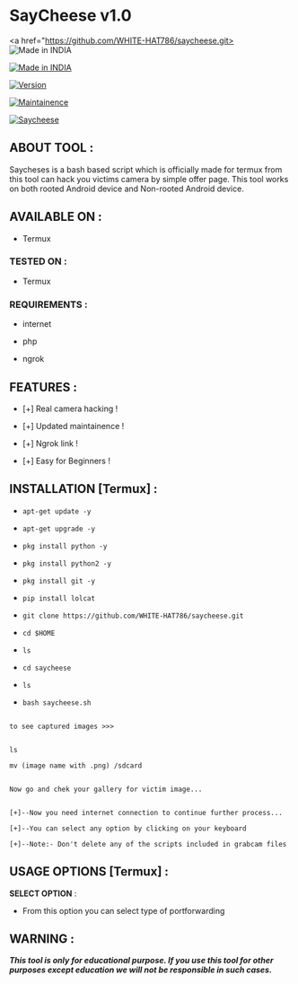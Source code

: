 # SayCheese v1.0
<p align="center">

<a href="https://github.com/WHITE-HAT786/saycheese.git><img title="Made in INDIA" src="https://img.shields.io/badge/MADE%20IN-INDIA-SCRIPT?colorA=%23ff8100&colorB=%23017e40&colorC=%23ff0000&style=for-the-badge"></a>

</p>

<p align="center">

<a href="https://bit.ly/2BNk3P1"><img title="Made in INDIA" src="https://img.shields.io/badge/Tool-Saycheese-green.svg"></a>

<a href="https://bit.ly/2BNk3P1"><img title="Version" src="https://img.shields.io/badge/Version-1.0-green.svg?style=flat-square"></a>

<a href="https://bit.ly/2BNk3P1"><img title="Maintainence" src="https://img.shields.io/badge/Maintained%3F-yes-green.svg"></a>

</p>

<p align="center">

<a href="https://bit.ly/2BNk3P1"><img title="Saycheese" src="https://user-images.githubusercontent.com/49580304/96668015-0c7eb600-130f-11eb-9193-e02e6b209b01.jpg"></a>

</p>

<p align="center">

</p>

<p align="center">




## ABOUT TOOL :

Saycheses is a bash based script which is officially made for termux from this tool can hack you victims camera by simple offer page. This tool works on both rooted Android device and Non-rooted Android device.

## AVAILABLE ON :

* Termux

### TESTED ON :

* Termux

### REQUIREMENTS :

* internet

* php



* ngrok

## FEATURES :

* [+] Real camera hacking !

* [+] Updated maintainence !

* [+] Ngrok link !

* [+] Easy for Beginners !

## INSTALLATION [Termux] :

* `apt-get update -y`

* `apt-get upgrade -y`

* `pkg install python -y`

* `pkg install python2 -y`

* `pkg install git -y`

* `pip install lolcat`

* `git clone https://github.com/WHITE-HAT786/saycheese.git`

* `cd $HOME`

* `ls`

* `cd saycheese`


* `ls`

* `bash saycheese.sh`

```

to see captured images >>>

```

```

ls

mv (image name with .png) /sdcard

```

```

Now go and chek your gallery for victim image...

```

```

[+]--Now you need internet connection to continue further process...

[+]--You can select any option by clicking on your keyboard

[+]--Note:- Don't delete any of the scripts included in grabcam files

```

## USAGE OPTIONS [Termux] :

__SELECT OPTION__ :

- From this option you can select type of portforwarding




## WARNING : 

***This tool is only for educational purpose. If you use this tool for other purposes except education we will not be responsible in such cases.***


```

